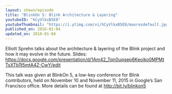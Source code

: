 ```yaml
---
layout: shows/episode
title: "BlinkOn 5: Blink Architecture & Layering"
youtubeID: "hCyVlkxB5E8"
youtubeThumbnail: "https://i.ytimg.com/vi/hCyVlkxB5E8/maxresdefault.jpg"
published_on: 2016-01-04
updated_on: 2016-01-04
---
```


Elliott Sprehn talks about the architecture & layering of the Blink project and how it may evolve in the future. 
Slides: https://docs.google.com/presentation/d/1Am42_Tqn0uqgep6Keoiko0MPMtTsXTbTt5mtA4Z-CwY/edit

This talk was given at BlinkOn 5, a low-key conference for Blink contributors, held on November 10 and November 11, 2015 in Google’s San Francisco office. More details can be found at http://bit.ly/blinkon5
